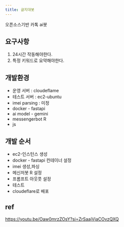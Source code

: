 ```yaml
---
title: 글지대봇
---
```


오픈소스기반 카톡 ai봇

## 요구사항

1. 24시간 작동해야한다.
2. 특정 키워드로 요약해야한다.

## 개발환경

- 운영 서버 : cloudeflame
- 테스트 서버 : ec2-ubuntu
- imei parsing : 미정
- docker - fastapi 
- ai model - gemini 
- messengerbot R
- js

## 개발 순서

- ec2-인스턴스 생성
- docker - fastapi 컨테이너 설정
- imei 생성,파싱
- 메신저봇 R 설정
- 프롬프트 아웃풋 설정
- 테스트
- cloudeflare로 배포



## ref
https://youtu.be/Oaw0mrzZOsY?si=ZrSaajVjaCOvzQXQ